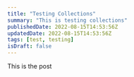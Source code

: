 ```yaml
---
title: "Testing Collections"
summary: "This is testing collections"
publishedDate: 2022-08-15T14:53:56Z
updatedDate: 2022-08-15T14:53:56Z
tags: [test, testing]
isDraft: false
---
```


This is the post